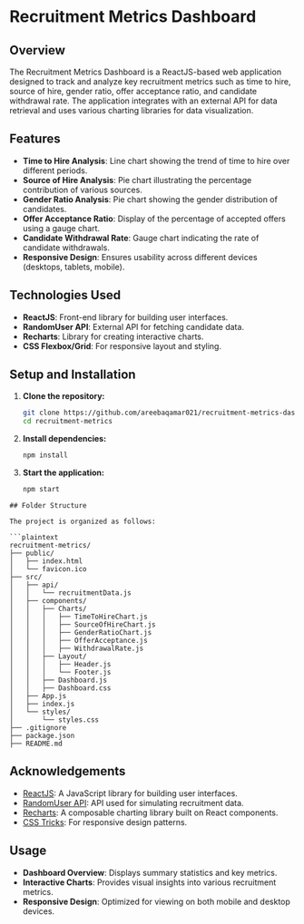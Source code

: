 # Recruitment Metrics Dashboard

## Overview

The Recruitment Metrics Dashboard is a ReactJS-based web application designed to track and analyze key recruitment metrics such as time to hire, source of hire, gender ratio, offer acceptance ratio, and candidate withdrawal rate. The application integrates with an external API for data retrieval and uses various charting libraries for data visualization.

## Features

- **Time to Hire Analysis**: Line chart showing the trend of time to hire over different periods.
- **Source of Hire Analysis**: Pie chart illustrating the percentage contribution of various sources.
- **Gender Ratio Analysis**: Pie chart showing the gender distribution of candidates.
- **Offer Acceptance Ratio**: Display of the percentage of accepted offers using a gauge chart.
- **Candidate Withdrawal Rate**: Gauge chart indicating the rate of candidate withdrawals.
- **Responsive Design**: Ensures usability across different devices (desktops, tablets, mobile).

## Technologies Used

- **ReactJS**: Front-end library for building user interfaces.
- **RandomUser API**: External API for fetching candidate data.
- **Recharts**: Library for creating interactive charts.
- **CSS Flexbox/Grid**: For responsive layout and styling.

## Setup and Installation

1. **Clone the repository:**

   ```bash
   git clone https://github.com/areebaqamar021/recruitment-metrics-dashboard.git
   cd recruitment-metrics
   
2. **Install dependencies:**

   ```bash
   npm install

4. **Start the application:**

   ```bash
   npm start
```
## Folder Structure

The project is organized as follows:

```plaintext
recruitment-metrics/
├── public/
│   ├── index.html
│   └── favicon.ico
├── src/
│   ├── api/
│   │   └── recruitmentData.js    
│   ├── components/
│   │   ├── Charts/
│   │   │   ├── TimeToHireChart.js  
│   │   │   ├── SourceOfHireChart.js 
│   │   │   ├── GenderRatioChart.js 
│   │   │   ├── OfferAcceptance.js  
│   │   │   ├── WithdrawalRate.js   
│   │   ├── Layout/
│   │   │   ├── Header.js           
│   │   │   └── Footer.js           
│   │   ├── Dashboard.js            
│   │   ├── Dashboard.css           
│   ├── App.js                      
│   ├── index.js                   
│   └── styles/
│       └── styles.css              
├── .gitignore
├── package.json
├── README.md
```

## Acknowledgements

- [ReactJS](https://reactjs.org/): A JavaScript library for building user interfaces.
- [RandomUser API](https://randomuser.me/): API used for simulating recruitment data.
- [Recharts](https://recharts.org/en-US/): A composable charting library built on React components.
- [CSS Tricks](https://css-tricks.com/): For responsive design patterns.

## Usage

- **Dashboard Overview**: Displays summary statistics and key metrics.
- **Interactive Charts**: Provides visual insights into various recruitment metrics.
- **Responsive Design**: Optimized for viewing on both mobile and desktop devices.

